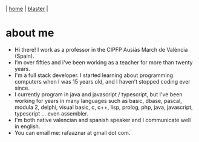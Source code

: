 
| [home](home.md) | [blaster](blaster.md) |

# about me

* Hi there! I work as a professor in the CIPFP Ausiàs March de València (Spain).
* I’m over fifties and i've been working as a teacher for more than twenty years.
* I'm a full stack developer. I started learning about programming computers when I was 15 years old, and I haven’t stopped coding ever since.
* I currently program in java and javascript / typescript, but I've been working for years in many languages such as basic, dbase, pascal, modula 2, delphi, visual basic, c, c++, lisp, prolog, php, java, javascript, typescript ... even assembler.
* I'm both native valencian and spanish speaker and I communicate well in english.
* You can email me: rafaaznar at gmail dot com.
